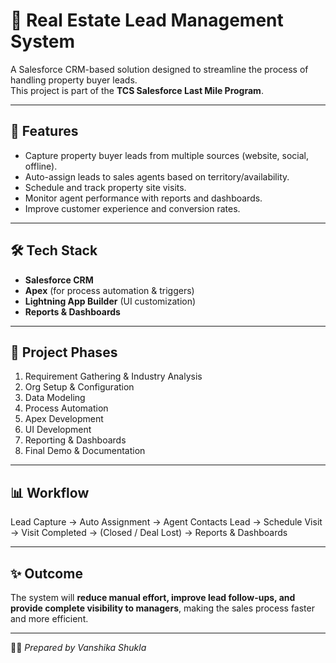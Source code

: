 # 🏡 Real Estate Lead Management System

A Salesforce CRM-based solution designed to streamline the process of handling property buyer leads.  
This project is part of the **TCS Salesforce Last Mile Program**.  

---

## 📌 Features
- Capture property buyer leads from multiple sources (website, social, offline).  
- Auto-assign leads to sales agents based on territory/availability.  
- Schedule and track property site visits.  
- Monitor agent performance with reports and dashboards.  
- Improve customer experience and conversion rates.  

---

## 🛠️ Tech Stack
- **Salesforce CRM**  
- **Apex** (for process automation & triggers)  
- **Lightning App Builder** (UI customization)  
- **Reports & Dashboards**  

---

## 🚀 Project Phases
1. Requirement Gathering & Industry Analysis  
2. Org Setup & Configuration  
3. Data Modeling  
4. Process Automation  
5. Apex Development  
6. UI Development  
7. Reporting & Dashboards  
8. Final Demo & Documentation  

---

## 📊 Workflow
Lead Capture → Auto Assignment → Agent Contacts Lead → Schedule Visit → Visit Completed → (Closed / Deal Lost) → Reports & Dashboards  

---

## ✨ Outcome
The system will **reduce manual effort, improve lead follow-ups, and provide complete visibility to managers**, making the sales process faster and more efficient.  

---

👩‍💻 *Prepared by Vanshika Shukla*
